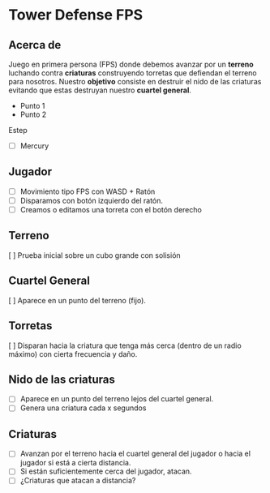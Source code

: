 # Tower Defense FPS

## Acerca de

Juego en primera persona (FPS) donde debemos avanzar por un **terreno** luchando contra **criaturas** construyendo torretas que defiendan el terreno para nosotros.
Nuestro **objetivo** consiste en destruir el nido de las criaturas evitando que estas destruyan nuestro **cuartel general**.

- Punto 1
- Punto 2

Estep
- [ ] Mercury

## Jugador
- [ ] Movimiento tipo FPS con WASD + Ratón
- [ ] Disparamos con botón izquierdo del ratón.
- [ ] Creamos o editamos una torreta con el botón derecho

## Terreno
[ ] Prueba inicial sobre un cubo grande con solisión

## Cuartel General
[ ] Aparece en un punto del terreno (fijo).

## Torretas
[ ] Disparan hacia la criatura que tenga más cerca (dentro de un radio máximo) con cierta frecuencia y daño.

## Nido de las criaturas
- [ ] Aparece en un punto del terreno lejos del cuartel general.
- [ ] Genera una criatura cada x segundos

## Criaturas
- [ ] Avanzan por el terreno hacia el cuartel general del jugador o hacia el jugador si está a cierta distancia.
- [ ] Si están suficientemente cerca del jugador, atacan.
- [ ] ¿Criaturas que atacan a distancia?